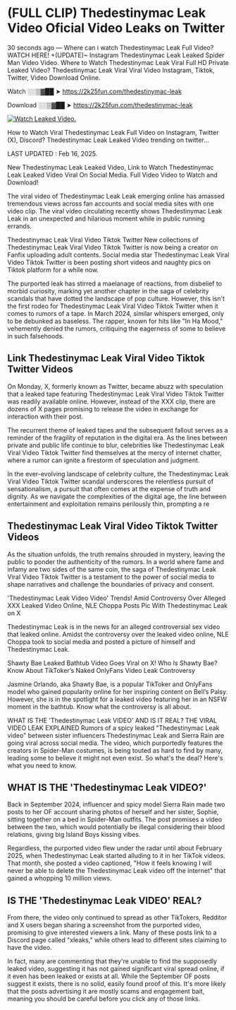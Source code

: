 # (FULL CLIP) Thedestinymac Leak Video Oficial Video Leaks on Twitter

30 seconds ago — Where can i watch Thedestinymac Leak Full Video? WATCH HERE! +(UPDATE)~ Instagram Thedestinymac Leak Leaked Spider Man Video Video. Where to Watch Thedestinymac Leak Viral Full HD Private Leaked Video? Thedestinymac Leak Viral Viral Video Instagram, Tiktok, Twitter, Video Download Online.

Watch ░░▒▓██ ➤ https://2k25fun.com/thedestinymac-leak

Download ░░▒▓██ ➤ https://2k25fun.com/thedestinymac-leak

[![Watch Leaked Video.](https://miro.medium.com/v2/resize:fit:828/format:webp/1*cilzJN44JGOrTw9NJCrNHA.gif "Watch Leaked Video")](https://2k25fun.com/thedestinymac-leak)

How to Watch Viral Thedestinymac Leak Full Video on Instagram, Twitter (X), Discord? Thedestinymac Leak Leaked Video trending on twitter...

LAST UPDATED : Feb 16, 2025.

New Thedestinymac Leak Leaked Video, Link to Watch Thedestinymac Leak Leaked Video Viral On Social Media. Full Video Video to Watch and Download!

The viral video of Thedestinymac Leak Leak emerging online has amassed tremendous views across fan accounts and social media sites with one video clip. The viral video circulating recently shows Thedestinymac Leak Leak in an unexpected and hilarious moment while in public running errands.

Thedestinymac Leak Viral Video Tiktok Twitter New collections of Thedestinymac Leak Viral Video Tiktok Twitter is now being a creator on Fanfix uploading adult contents. Social media star Thedestinymac Leak Viral Video Tiktok Twitter is been posting short videos and naughty pics on Tiktok platform for a while now.

The purported leak has stirred a maelanage of reactions, from disbelief to morbid curiosity, marking yet another chapter in the saga of celebrity scandals that have dotted the landscape of pop culture. However, this isn't the first rodeo for Thedestinymac Leak Viral Video Tiktok Twitter when it comes to rumors of a tape. In March 2024, similar whispers emerged, only to be debunked as baseless. The rapper, known for hits like "In Ha Mood," vehemently denied the rumors, critiquing the eagerness of some to believe in such falsehoods.

## Link Thedestinymac Leak Viral Video Tiktok Twitter Videos

On Monday, X, formerly known as Twitter, became abuzz with speculation that a leaked tape featuring Thedestinymac Leak Viral Video Tiktok Twitter was readily available online. However, instead of the XXX clip, there are dozens of X pages promising to release the video in exchange for interaction with their post.

The recurrent theme of leaked tapes and the subsequent fallout serves as a reminder of the fragility of reputation in the digital era. As the lines between private and public life continue to blur, celebrities like Thedestinymac Leak Viral Video Tiktok Twitter find themselves at the mercy of internet chatter, where a rumor can ignite a firestorm of speculation and judgment.

In the ever-evolving landscape of celebrity culture, the Thedestinymac Leak Viral Video Tiktok Twitter scandal underscores the relentless pursuit of sensationalism, a pursuit that often comes at the expense of truth and dignity. As we navigate the complexities of the digital age, the line between entertainment and exploitation remains perilously thin, prompting a re

##  Thedestinymac Leak Viral Video Tiktok Twitter Videos

As the situation unfolds, the truth remains shrouded in mystery, leaving the public to ponder the authenticity of the rumors. In a world where fame and infamy are two sides of the same coin, the saga of Thedestinymac Leak Viral Video Tiktok Twitter is a testament to the power of social media to shape narratives and challenge the boundaries of privacy and consent.

'Thedestinymac Leak Video Video' Trends! Amid Controversy Over Alleged XXX Leaked Video Online, NLE Choppa Posts Pic With Thedestinymac Leak on X

Thedestinymac Leak is in the news for an alleged controversial sex video that leaked online. Amidst the controversy over the leaked video online, NLE Choppa took to social media and posted a picture of himself and Thedestinymac Leak.

Shawty Bae Leaked Bathtub Video Goes Viral on X! Who Is Shawty Bae? Know About TikToker’s Naked OnlyFans Video Leak Controversy

Jasmine Orlando, aka Shawty Bae, is a popular TikToker and OnlyFans model who gained popularity online for her inspiring content on Bell’s Palsy. However, she is in the spotlight for a leaked video featuring her in an NSFW moment in the bathtub. Know what the controversy is all about.

WHAT IS THE 'Thedestinymac Leak VIDEO' AND IS IT REAL? THE VIRAL VIDEO LEAK EXPLAINED Rumors of a spicy leaked "Thedestinymac Leak video" between sister influencers Thedestinymac Leak and Sierra Rain are going viral across social media. The video, which purportedly features the creators in Spider-Man costumes, is being touted as hard to find by many, leading some to believe it might not even exist. So what's the deal? Here's what you need to know.

## WHAT IS THE 'Thedestinymac Leak VIDEO?'

Back in September 2024, influencer and spicy model Sierra Rain made two posts to her OF account sharing photos of herself and her sister, Sophie, sitting together on a bed in Spider-Man outfits. The post promises a video between the two, which would potentially be illegal considering their blood relations, giving big Island Boys kissing vibes.

Regardless, the purported video flew under the radar until about February 2025, when Thedestinymac Leak started alluding to it in her TikTok videos. That month, she posted a video captioned, "How it feels knowing I will never be able to delete the Thedestinymac Leak video off the internet" that gained a whopping 10 million views.

## IS THE 'Thedestinymac Leak VIDEO' REAL?

From there, the video only continued to spread as other TikTokers, Redditor and X users began sharing a screenshot from the purported video, promising to give interested viewers a link. Many of these posts link to a Discord page called "xleaks," while others lead to different sites claiming to have the video.

In fact, many are commenting that they're unable to find the supposedly leaked video, suggesting it has not gained significant viral spread online, if it even has been leaked or exists at all. While the September OF posts suggest it exists, there is no solid, easily found proof of this. It's more likely that the posts advertising it are mostly scams and engagement bait, meaning you should be careful before you click any of those links.